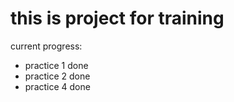 # this is project for training
current progress:
- practice 1 done
- practice 2 done
- practice 4 done
